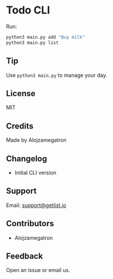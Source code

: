 # Todo CLI

Run:
```bash
python3 main.py add "Buy milk"
python3 main.py list
```

## Tip
Use `python3 main.py` to manage your day.


## License
MIT


## Credits
Made by Alojzamegatron


## Changelog
- Initial CLI version


## Support
Email: support@getlist.io


## Contributors
- Alojzamegatron


## Feedback
Open an issue or email us.
